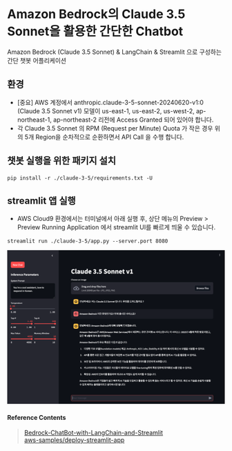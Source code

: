 # Amazon Bedrock의 Claude 3.5 Sonnet을 활용한 간단한 Chatbot
Amazon Bedrock (Claude 3.5 Sonnet) &amp; LangChain &amp; Streamlit 으로 구성하는 간단 챗봇 어플리케이션

## 환경
- [중요] AWS 계정에서 anthropic.claude-3-5-sonnet-20240620-v1:0 (Claude 3.5 Sonnet v1) 모델이 us-east-1, us-east-2, us-west-2, ap-northeast-1, ap-northeast-2 리전에 Access Granted 되어 있어야 합니다.
- 각 Claude 3.5 Sonnet 의 RPM (Request per Minute) Quota 가 작은 경우 위의 5개 Region을 순차적으로 순환하면서 API Call 을 수행 합니다.


## 챗봇 실행을 위한 패키지 설치
```
pip install -r ./claude-3-5/requirements.txt -U
```


## streamlit 앱 실행
- AWS Cloud9 환경에서는 터미널에서 아래 실행 후,  상단 메뉴의 Preview > Preview Running Application 에서 streamlit UI를 빠르게 띄울 수 있습니다.
```
streamlit run ./claude-3-5/app.py --server.port 8080
```

![screenshot1-1](./img/screenshot1-1.png)


#### Reference Contents
> [Bedrock-ChatBot-with-LangChain-and-Streamlit](https://github.com/davidshtian/Bedrock-ChatBot-with-LangChain-and-Streamlit) <br>
> [aws-samples/deploy-streamlit-app](https://github.com/aws-samples/deploy-streamlit-app)
